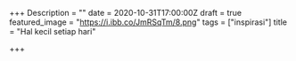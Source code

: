 +++
Description = ""
date = 2020-10-31T17:00:00Z
draft = true
featured_image = "https://i.ibb.co/JmRSqTm/8.png"
tags = ["inspirasi"]
title = "Hal kecil setiap hari"

+++
